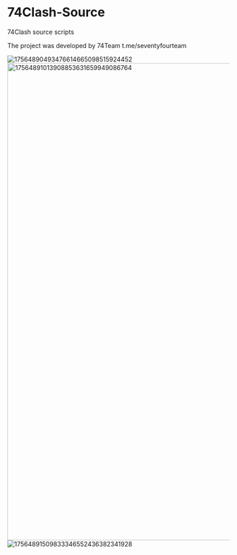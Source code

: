 # 74Clash-Source
74Clash source scripts

The project was developed by 74Team
t.me/seventyfourteam

![17564890493476614665098515924452](https://github.com/user-attachments/assets/6952e88c-8696-4f6a-96d9-987c5ac3137d)
<img width="1900" height="1080" alt="17564891013908853631659949086764" src="https://github.com/user-attachments/assets/dc08c2a3-361a-47d8-aa5e-b5ea2b5318f9" />
![17564891509833346552436382341928](https://github.com/user-attachments/assets/2f3142a0-c868-453b-978d-ed1f7817f0ee)
